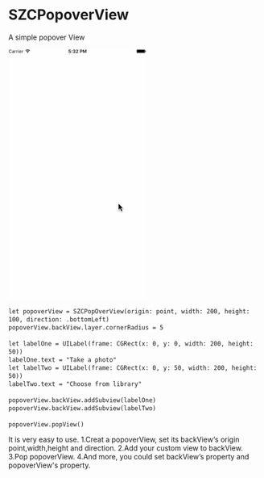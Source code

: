 # SZCPopoverView
A simple popover View

![image](https://github.com/SunZhiC/SZCPopoverView/blob/master/SZCPopoverView/SZCPopoverView/images/show2.gif)

```objc
let popoverView = SZCPopOverView(origin: point, width: 200, height: 100, direction: .bottomLeft)
popoverView.backView.layer.cornerRadius = 5
        
let labelOne = UILabel(frame: CGRect(x: 0, y: 0, width: 200, height: 50))
labelOne.text = "Take a photo"
let labelTwo = UILabel(frame: CGRect(x: 0, y: 50, width: 200, height: 50))
labelTwo.text = "Choose from library"
        
popoverView.backView.addSubview(labelOne)
popoverView.backView.addSubview(labelTwo)
        
popoverView.popView()

```
It is very easy to use.
1.Creat a popoverView, set its backView‘s origin point,width,height and direction.
2.Add your custom view to backView.
3.Pop popoverView.
4.And more, you could set backView’s property and popoverView's property.
